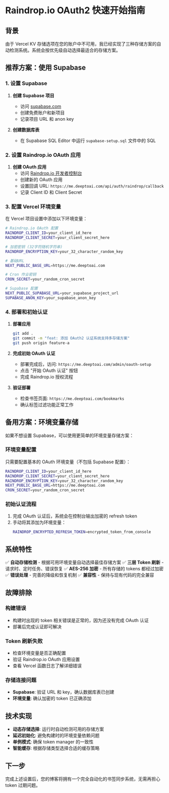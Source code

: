 # Raindrop.io OAuth2 快速开始指南

## 背景

由于 Vercel KV 存储选项在您的账户中不可用，我已经实现了三种存储方案的自动检测系统。系统会按优先级自动选择最适合的存储方案。

## 推荐方案：使用 Supabase

### 1. 设置 Supabase

1. **创建 Supabase 项目**
   - 访问 [supabase.com](https://supabase.com)
   - 创建免费账户和新项目
   - 记录项目 URL 和 anon key

2. **创建数据库表**
   - 在 Supabase SQL Editor 中运行 `supabase-setup.sql` 文件中的 SQL

### 2. 设置 Raindrop.io OAuth 应用

1. **创建 OAuth 应用**
   - 访问 [Raindrop.io 开发者控制台](https://app.raindrop.io/settings/integrations)
   - 创建新的 OAuth 应用
   - 设置回调 URL: `https://me.deeptoai.com/api/auth/raindrop/callback`
   - 记录 Client ID 和 Client Secret

### 3. 配置 Vercel 环境变量

在 Vercel 项目设置中添加以下环境变量：

```bash
# Raindrop.io OAuth 配置
RAINDROP_CLIENT_ID=your_client_id_here
RAINDROP_CLIENT_SECRET=your_client_secret_here

# 加密密钥 (32字符随机字符串)
RAINDROP_ENCRYPTION_KEY=your_32_character_random_key

# 基础URL
NEXT_PUBLIC_BASE_URL=https://me.deeptoai.com

# Cron 作业密钥
CRON_SECRET=your_random_cron_secret

# Supabase 配置
NEXT_PUBLIC_SUPABASE_URL=your_supabase_project_url
SUPABASE_ANON_KEY=your_supabase_anon_key
```

### 4. 部署和初始认证

1. **部署应用**
   ```bash
   git add .
   git commit -m "feat: 添加 OAuth2 认证系统支持多存储方案"
   git push origin feature-a
   ```

2. **完成初始 OAuth 认证**
   - 部署完成后，访问: `https://me.deeptoai.com/admin/oauth-setup`
   - 点击 "开始 OAuth 认证" 按钮
   - 完成 Raindrop.io 授权流程

3. **验证部署**
   - 检查书签页面: `https://me.deeptoai.com/bookmarks`
   - 确认标签过滤功能正常工作

## 备用方案：环境变量存储

如果不想设置 Supabase，可以使用更简单的环境变量存储方案：

### 环境变量配置
只需要配置基本的 OAuth 环境变量（不包括 Supabase 配置）：

```bash
RAINDROP_CLIENT_ID=your_client_id_here
RAINDROP_CLIENT_SECRET=your_client_secret_here  
RAINDROP_ENCRYPTION_KEY=your_32_character_random_key
NEXT_PUBLIC_BASE_URL=https://me.deeptoai.com
CRON_SECRET=your_random_cron_secret
```

### 初始认证流程
1. 完成 OAuth 认证后，系统会在控制台输出加密的 refresh token
2. 手动将其添加为环境变量：
   ```bash
   RAINDROP_ENCRYPTED_REFRESH_TOKEN=encrypted_token_from_console
   ```

## 系统特性

✅ **自动存储检测** - 根据可用环境变量自动选择最佳存储方案
✅ **三层 Token 刷新** - 请求时、定时任务、错误恢复
✅ **AES-256 加密** - 所有存储的 tokens 都经过加密
✅ **错误处理** - 完善的降级和恢复机制
✅ **兼容性** - 保持与现有代码的完全兼容

## 故障排除

### 构建错误
- 构建时出现的 token 相关错误是正常的，因为还没有完成 OAuth 认证
- 部署后完成认证即可解决

### Token 刷新失败
- 检查环境变量是否正确配置
- 验证 Raindrop.io OAuth 应用设置
- 查看 Vercel 函数日志了解详细错误

### 存储连接问题
- **Supabase**: 验证 URL 和 key，确认数据库表已创建
- **环境变量**: 确认加密的 token 已正确添加

## 技术实现

- **动态存储选择**: 运行时自动检测可用的存储方案
- **延迟初始化**: 避免构建时的环境变量依赖问题
- **单例模式**: 确保 token manager 的一致性
- **智能缓存**: 根据存储类型选择合适的缓存策略

## 下一步

完成上述设置后，您的博客将拥有一个完全自动化的书签同步系统，无需再担心 token 过期问题。